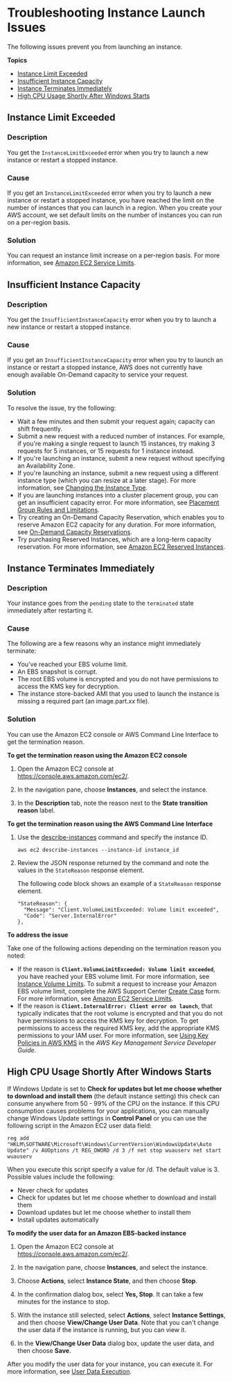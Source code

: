 # Troubleshooting Instance Launch Issues<a name="troubleshooting-launch"></a>

The following issues prevent you from launching an instance\.

**Topics**
+ [Instance Limit Exceeded](#troubleshooting-launch-limit)
+ [Insufficient Instance Capacity](#troubleshooting-launch-capacity)
+ [Instance Terminates Immediately](#troubleshooting-launch-internal)
+ [High CPU Usage Shortly After Windows Starts](#high-cpu-issue)

## Instance Limit Exceeded<a name="troubleshooting-launch-limit"></a>

### Description<a name="troubleshooting-launch-limit-description"></a>

You get the `InstanceLimitExceeded` error when you try to launch a new instance or restart a stopped instance\.

### Cause<a name="troubleshooting-launch-limit-cause"></a>

If you get an `InstanceLimitExceeded` error when you try to launch a new instance or restart a stopped instance, you have reached the limit on the number of instances that you can launch in a region\. When you create your AWS account, we set default limits on the number of instances you can run on a per\-region basis\.

### Solution<a name="troubleshooting-launch-limit-solution"></a>

You can request an instance limit increase on a per\-region basis\. For more information, see [Amazon EC2 Service Limits](ec2-resource-limits.md)\.

## Insufficient Instance Capacity<a name="troubleshooting-launch-capacity"></a>

### Description<a name="troubleshooting-launch-capacity-description"></a>

You get the `InsufficientInstanceCapacity` error when you try to launch a new instance or restart a stopped instance\.

### Cause<a name="troubleshooting-launch-capacity-description"></a>

If you get an `InsufficientInstanceCapacity` error when you try to launch an instance or restart a stopped instance, AWS does not currently have enough available On\-Demand capacity to service your request\.

### Solution<a name="troubleshooting-launch-capacity-description"></a>

To resolve the issue, try the following:
+ Wait a few minutes and then submit your request again; capacity can shift frequently\.
+ Submit a new request with a reduced number of instances\. For example, if you're making a single request to launch 15 instances, try making 3 requests for 5 instances, or 15 requests for 1 instance instead\.
+ If you're launching an instance, submit a new request without specifying an Availability Zone\.
+ If you're launching an instance, submit a new request using a different instance type \(which you can resize at a later stage\)\. For more information, see [Changing the Instance Type](ec2-instance-resize.md)\.
+ If you are launching instances into a cluster placement group, you can get an insufficient capacity error\. For more information, see [Placement Group Rules and Limitations](placement-groups.md#concepts-placement-groups)\.
+ Try creating an On\-Demand Capacity Reservation, which enables you to reserve Amazon EC2 capacity for any duration\. For more information, see [On\-Demand Capacity Reservations](ec2-capacity-reservations.md)\.
+ Try purchasing Reserved Instances, which are a long\-term capacity reservation\. For more information, see [Amazon EC2 Reserved Instances](https://aws.amazon.com/ec2/purchasing-options/reserved-instances/)\.

## Instance Terminates Immediately<a name="troubleshooting-launch-internal"></a>

### Description<a name="troubleshooting-launch-internal-description"></a>

Your instance goes from the `pending` state to the `terminated` state immediately after restarting it\.

### Cause<a name="troubleshooting-launch-internal-cause"></a>

The following are a few reasons why an instance might immediately terminate:
+ You've reached your EBS volume limit\.
+ An EBS snapshot is corrupt\.
+ The root EBS volume is encrypted and you do not have permissions to access the KMS key for decryption\.
+ The instance store\-backed AMI that you used to launch the instance is missing a required part \(an image\.part\.*xx* file\)\.

### Solution<a name="troubleshooting-launch-internal-solution"></a>

You can use the Amazon EC2 console or AWS Command Line Interface to get the termination reason\.

**To get the termination reason using the Amazon EC2 console**

1. Open the Amazon EC2 console at [https://console\.aws\.amazon\.com/ec2/](https://console.aws.amazon.com/ec2/)\.

1. In the navigation pane, choose **Instances**, and select the instance\.

1. In the **Description** tab, note the reason next to the **State transition reason** label\.

**To get the termination reason using the AWS Command Line Interface**

1. Use the [describe\-instances](https://docs.aws.amazon.com/cli/latest/reference/ec2/describe-instances.html) command and specify the instance ID\.

   ```
   aws ec2 describe-instances --instance-id instance_id
   ```

1. Review the JSON response returned by the command and note the values in the `StateReason` response element\.

   The following code block shows an example of a `StateReason` response element\.

   ```
   "StateReason": {
     "Message": "Client.VolumeLimitExceeded: Volume limit exceeded", 
     "Code": "Server.InternalError"
   },
   ```

**To address the issue**

Take one of the following actions depending on the termination reason you noted:
+ If the reason is **`Client.VolumeLimitExceeded: Volume limit exceeded`**, you have reached your EBS volume limit\. For more information, see [Instance Volume Limits](volume_limits.md)\. To submit a request to increase your Amazon EBS volume limit, complete the AWS Support Center [Create Case](https://console.aws.amazon.com/support/home#/case/create?issueType=service-limit-increase&limitType=service-code-ebs) form\. For more information, see [Amazon EC2 Service Limits](ec2-resource-limits.md)\.
+ If the reason is **`Client.InternalError: Client error on launch`**, that typically indicates that the root volume is encrypted and that you do not have permissions to access the KMS key for decryption\. To get permissions to access the required KMS key, add the appropriate KMS permissions to your IAM user\. For more information, see [Using Key Policies in AWS KMS](https://docs.aws.amazon.com/kms/latest/developerguide/key-policies.html) in the *AWS Key Management Service Developer Guide*\.

## High CPU Usage Shortly After Windows Starts<a name="high-cpu-issue"></a>

If Windows Update is set to **Check for updates but let me choose whether to download and install them** \(the default instance setting\) this check can consume anywhere from 50 \- 99% of the CPU on the instance\. If this CPU consumption causes problems for your applications, you can manually change Windows Update settings in **Control Panel** or you can use the following script in the Amazon EC2 user data field:

```
reg add "HKLM\SOFTWARE\Microsoft\Windows\CurrentVersion\WindowsUpdate\Auto Update" /v AUOptions /t REG_DWORD /d 3 /f net stop wuauserv net start wuauserv
```

When you execute this script specify a value for /d\. The default value is 3\. Possible values include the following: 
+ Never check for updates
+ Check for updates but let me choose whether to download and install them
+ Download updates but let me choose whether to install them
+ Install updates automatically

**To modify the user data for an Amazon EBS\-backed instance**

1. Open the Amazon EC2 console at [https://console\.aws\.amazon\.com/ec2/](https://console.aws.amazon.com/ec2/)\.

1. In the navigation pane, choose **Instances**, and select the instance\.

1. Choose **Actions**, select **Instance State**, and then choose **Stop**\.

1. In the confirmation dialog box, select **Yes, Stop**\. It can take a few minutes for the instance to stop\.

1. With the instance still selected, select **Actions**, select **Instance Settings**, and then choose **View/Change User Data**\. Note that you can't change the user data if the instance is running, but you can view it\.

1. In the **View/Change User Data** dialog box, update the user data, and then choose **Save**\.

After you modify the user data for your instance, you can execute it\. For more information, see [User Data Execution](ec2-windows-user-data.md#user-data-execution)\.